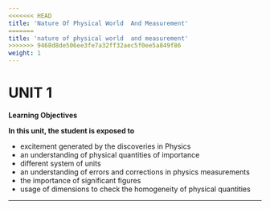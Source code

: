 ```yaml
---
<<<<<<< HEAD
title: 'Nature Of Physical World  And Measurement'
=======
title: 'nature of physical world  and measurement'
>>>>>>> 9468d8de506ee3fe7a32ff32aec5f0ee5a849f86
weight: 1
---
```

# UNIT 1


**Learning Objectives**

**In this unit, the student is exposed to** 

- excitement generated by the discoveries in Physics 
- an understanding of physical quantities of importance 
- different system of units 
- an understanding of errors and corrections in physics measurements
- the importance of significant figures 
- usage of dimensions to check the homogeneity of physical quantities


---